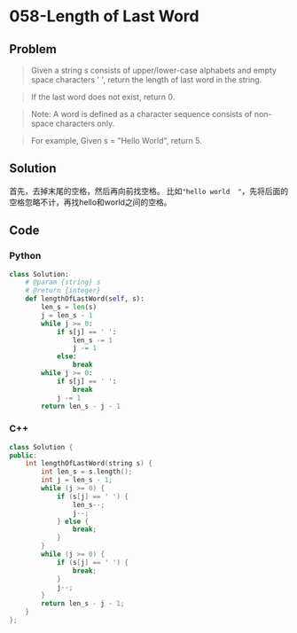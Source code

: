 # 058-Length of Last Word

## Problem

> Given a string s consists of upper/lower-case alphabets and empty space characters ' ', return the length of last word in the string.

> If the last word does not exist, return 0.

> Note: A word is defined as a character sequence consists of non-space characters only.

> For example, 
Given s = "Hello World",
return 5.

## Solution

首先，去掉末尾的空格，然后再向前找空格。 比如`"hello world  "`，先将后面的空格忽略不计，再找hello和world之间的空格。

## Code

### Python

```python
class Solution:
    # @param {string} s
    # @return {integer}
    def lengthOfLastWord(self, s):
        len_s = len(s)
        j = len_s - 1
        while j >= 0:
            if s[j] == ' ':
                len_s -= 1
                j -= 1
            else:
                break
        while j >= 0:
            if s[j] == ' ':
                break
            j -= 1
        return len_s - j - 1
```

### C++

```cpp
class Solution {
public:
    int lengthOfLastWord(string s) {
        int len_s = s.length();
        int j = len_s - 1;
        while (j >= 0) {
            if (s[j] == ' ') {
                len_s--;
                j--;
            } else {
                break;
            }
        }
        while (j >= 0) {
            if (s[j] == ' ') {
                break;
            }
            j--;
        }
        return len_s - j - 1;
    }
};
```